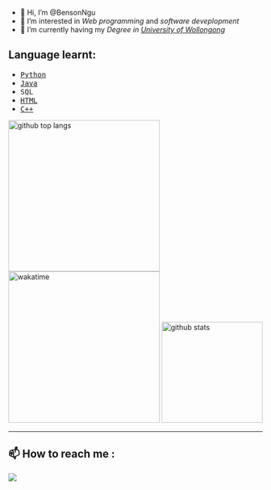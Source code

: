 - 👋 Hi, I’m @BensonNgu
- 👀 I’m interested in <em>Web programming</em> and <em>software deveplopment</em>
- 🌱 I’m currently having my <em>Degree in <a href="https://www.uow.edu.au/">University of Wollongong</a></em>

## Language learnt:
- [<kbd>Python</kbd>](https://github.com/BensonNgu/Python)
- [<kbd>Java</kbd>](https://github.com/BensonNgu/java)
- <kbd>SQL</kbd>
- [<kbd>HTML</kbd>](https://github.com/BensonNgu/HTML-notes)
- [<kbd>C++</kbd>](https://github.com/BensonNgu/CPP)

<picture>
  <source
    srcset="https://github-readme-stats.vercel.app/api/top-langs/?username=bensonngu&bg_color=45%2C384963%2C0d1117&text_color=ffffff&title_color=33ccff"
    media="(prefers-color-scheme: dark)"
  />
  <source
    srcset="https://github-readme-stats.vercel.app/api/top-langs/?username=bensonngu&bg_color=45%2Cffffff%2Ce8ebef&text_color=000000&title_color=1a66cc"
    media="(prefers-color-scheme: light), (prefers-color-scheme: no-preference)"
  />
  <img height="300em" alt="github top langs"/>
</picture>

<picture decoding="async" loading="lazy">
  <source
    srcset="https://github-readme-stats.vercel.app/api/wakatime/?username=@Benson&layout=compact&bg_color=45%2C384963%2C0d1117&text_color=ffffff&title_color=33ccff"
    media="(prefers-color-scheme: dark)"
  />
  <source
    srcset="https://github-readme-stats.vercel.app/api/wakatime/?username=@Benson&layout=compact&bg_color=45%2Cffffff%2Ce8ebef&text_color=000000&title_color=1a66cc"
    media="(prefers-color-scheme: light), (prefers-color-scheme: no-preference)"
  />
  <img height="300em" alt="wakatime"/>
</picture>

<picture decoding="async" loading="lazy">
  <source media="(prefers-color-scheme: light)" srcset="https://pixel-profile.vercel.app/api/github-stats?username=bensonngu&screen_effect=true&background=linear-gradient(to%20bottom%20right%2C%20%23ffffff%2C%20%23e8ebef)&color=black&pixelate_avatar=false">

  <source media="(prefers-color-scheme: dark)" srcset="https://pixel-profile.vercel.app/api/github-stats?username=bensonngu&screen_effect=true&background=linear-gradient(to%20bottom%20right%2C%20%23384963%2C%20%230d1117)&pixelate_avatar=false">
  
  <img height="200em" alt="github stats">
</picture>

---

## 📫 How to reach me :
[![](https://github.com/gauravghongde/social-icons/blob/master/SVG/Color/LinkedIN.svg)](https://www.linkedin.com/in/bensonnguchengjie)


